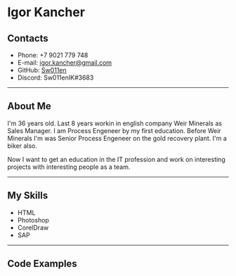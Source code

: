 # Igor Kancher

## Contacts
* Phone: +7 9021 779 748
* E-mail: igor.kancher@gmail.com
* GitHub: [Sw011en](https://github.com/Sw011en "GitHub Account")
* Discord: Sw011enIK#3683

****

## About Me

I'm 36 years old. Last 8 years workin in english company Weir Minerals as Sales Manager. I am Process Engeneer by my first education. Before Weir Minerals I'm was Senior Process Engeneer on the gold recovery plant. I'm a biker also.

Now I want to get an education in the IT profession and work on interesting projects with interesting people as a team.

***

## My Skills

* HTML
* Photoshop
* CorelDraw
* SAP

***

## Code Examples

